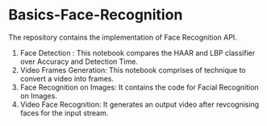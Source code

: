 # Basics-Face-Recognition

The repository contains the implementation of Face Recognition API.
1. Face Detection : This notebook compares the HAAR and LBP classifier over Accuracy and Detection Time.
2. Video Frames Generation: This notebook comprises of technique to convert  a video into frames.
3. Face Recognition on Images: It contains the code for Facial Recognition on Images.
4. Video Face Recognition: It generates an output video after revcognising faces for the input stream. 
